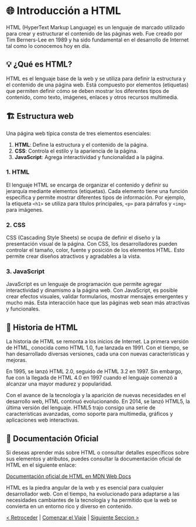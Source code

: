 # 🌐 Introducción a HTML

HTML (HyperText Markup Language) es un lenguaje de marcado utilizado para crear y estructurar el contenido de las páginas web. Fue creado por Tim Berners-Lee en 1989 y ha sido fundamental en el desarrollo de Internet tal como lo conocemos hoy en día.

## 💡 ¿Qué es HTML?

HTML es el lenguaje base de la web y se utiliza para definir la estructura y el contenido de una página web. Está compuesto por elementos (etiquetas) que permiten definir cómo se deben mostrar los diferentes tipos de contenido, como texto, imágenes, enlaces y otros recursos multimedia.

## 🏗️ Estructura web

Una página web típica consta de tres elementos esenciales:

1. **HTML**: Define la estructura y el contenido de la página.
2. **CSS**: Controla el estilo y la apariencia de la página.
3. **JavaScript**: Agrega interactividad y funcionalidad a la página.

### 1. HTML

El lenguaje HTML se encarga de organizar el contenido y definir su jerarquía mediante elementos (etiquetas). Cada elemento tiene una función específica y permite mostrar diferentes tipos de información. Por ejemplo, la etiqueta `<h1>` se utiliza para títulos principales, `<p>` para párrafos y `<img>` para imágenes.

### 2. CSS

CSS (Cascading Style Sheets) se ocupa de definir el diseño y la presentación visual de la página. Con CSS, los desarrolladores pueden controlar el tamaño, color, fuente y posición de los elementos HTML. Esto permite crear diseños atractivos y agradables a la vista.

### 3. JavaScript

JavaScript es un lenguaje de programación que permite agregar interactividad y dinamismo a la página web. Con JavaScript, es posible crear efectos visuales, validar formularios, mostrar mensajes emergentes y mucho más. Esta interacción hace que las páginas web sean más atractivas y funcionales.

## 📜 Historia de HTML

La historia de HTML se remonta a los inicios de Internet. La primera versión de HTML, conocida como HTML 1.0, fue lanzada en 1991. Con el tiempo, se han desarrollado diversas versiones, cada una con nuevas características y mejoras.

En 1995, se lanzó HTML 2.0, seguido de HTML 3.2 en 1997. Sin embargo, fue con la llegada de HTML 4.0 en 1997 cuando el lenguaje comenzó a alcanzar una mayor madurez y popularidad.

Con el avance de la tecnología y la aparición de nuevas necesidades en el desarrollo web, HTML continuó evolucionando. En 2014, se lanzó HTML5, la última versión del lenguaje. HTML5 trajo consigo una serie de características avanzadas, como soporte para multimedia, gráficos y aplicaciones web interactivas.

## 🔗 Documentación Oficial

Si deseas aprender más sobre HTML o consultar detalles específicos sobre sus elementos y atributos, puedes consultar la documentación oficial de HTML en el siguiente enlace:

[Documentación oficial de HTML en MDN Web Docs](https://developer.mozilla.org/es/docs/Web/HTML)

HTML es la piedra angular de la web y es esencial para cualquier desarrollador web. Con el tiempo, ha evolucionado para adaptarse a las necesidades cambiantes de la tecnología y ha permitido que la web se convierta en un entorno rico y diverso en contenido.

[< Retroceder](https://github.com/YonRasgg/Curso-de-Python-Desde-Cero/blob/main/12.%20Pilares%20de%20Programacion%20Orienteda%20a%20Objetos/Ejercicios.md) | [Comenzar el Viaje](https://github.com/YonRasgg/Curso-de-Python-Desde-Cero/blob/main/13.HTML/1.ConceptosBasicosHTML.md) | [Siguiente Seccion >](https://github.com/YonRasgg/Curso-de-Python-Desde-Cero/blob/main/14.%20HTML%205/HTML5.md)

